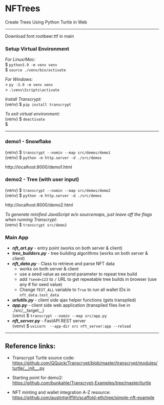 # NFTrees
Create Trees Using Python Turtle in Web

---
Download font rootbeer.ttf in main

### Setup Virtual Environment
_For Linux/Mac:_  
$ `python3.9 -m venv venv`  
$ `source ./venv/bin/activate`

_For Windows:_  
\> `py -3.9 -m venv venv`  
\> `.\venv\Scripts\activate`

_Install Transcrypt:_  
(venv) $ `pip install transcrypt`

_To exit virtual environment:_  
(venv) $ `deactivate`  
$

---

### demo1 - Snowflake
(venv) $ `transcrypt --nomin --map src/demos/demo1`  
(venv) $ `python -m http.server -d ./src/demos`

http://localhost:8000/demo1.html


### demo2 - Tree (with user input)
(venv) $ `transcrypt --nomin --map src/demos/demo2`  
(venv) $ `python -m http.server -d ./src/demos`

http://localhost:8000/demo2.html

_To generate minified JavaScript w/o sourcemaps, just leave off the flags when running Transcrypt:_  
(venv) $ `transcrypt src/demo2` 


### Main App
- _**nft_art.py**_ - entry point (works on both server & client)
- _**tree_builders.py**_ - tree building algorithms (works on both server & client)
- _**nft_data.py**_ - Class to retrieve and parse NFT data
  - works on both server & client
  - use a seed value as second parameter to repeat tree build
  - add `?seed=123` to `/` URL to get repeatable tree builds in browser (use any # for seed value)
  - Change `TEST_ALL` variable to `True` to run all wallet IDs in `nft_data.test_data`
- _**urlutils.py**_ - client side ajax helper functions (gets transpiled)  
- _**app.py**_ - client side web application (transpiled files live in ./src/\_\_target\_\_)  
  (venv) $ `transcrypt --nomin --map src/app.py`  
- _**nft_server.py**_ - FastAPI REST server  
  (venv) $ `uvicorn  --app-dir src nft_server:app --reload`  
---

## Reference links:
- Transcrypt Turtle source code:  
  https://github.com/QQuick/Transcrypt/blob/master/transcrypt/modules/turtle/__init__.py  

- Starting point for demo2:  
  https://github.com/bunkahle/Transcrypt-Examples/tree/master/turtle
  
- NFT minting and wallet integration A-Z resource:
  https://github.com/austintgriffith/scaffold-eth/tree/simple-nft-example
